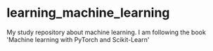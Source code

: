 # learning_machine_learning
My study repository about machine learning. I am following the book 'Machine learning with PyTorch and Scikit-Learn'
